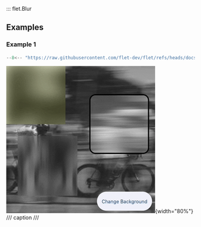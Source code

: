 ::: flet.Blur

## Examples

### Example 1

```python
--8<-- "https://raw.githubusercontent.com/flet-dev/flet/refs/heads/docs/sdk/python/examples/python/controls/types/blur/container.py"
```

![container](https://raw.githubusercontent.com/flet-dev/flet/docs/sdk/python/examples/python/controls/types/blur/media/container.gif){width="80%"}
/// caption
///
